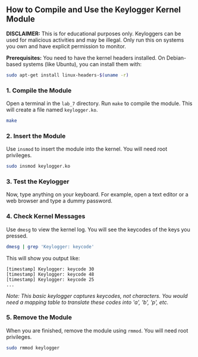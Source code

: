 ## How to Compile and Use the Keylogger Kernel Module

**DISCLAIMER:** This is for educational purposes only. Keyloggers can be used for malicious activities and may be illegal. Only run this on systems you own and have explicit permission to monitor.

**Prerequisites:** You need to have the kernel headers installed. On Debian-based systems (like Ubuntu), you can install them with:

```bash
sudo apt-get install linux-headers-$(uname -r)
```

### 1. Compile the Module

Open a terminal in the `lab_7` directory. Run `make` to compile the module. This will create a file named `keylogger.ko`.

```bash
make
```

### 2. Insert the Module

Use `insmod` to insert the module into the kernel. You will need root privileges.

```bash
sudo insmod keylogger.ko
```

### 3. Test the Keylogger

Now, type anything on your keyboard. For example, open a text editor or a web browser and type a dummy password.

### 4. Check Kernel Messages

Use `dmesg` to view the kernel log. You will see the keycodes of the keys you pressed.

```bash
dmesg | grep 'Keylogger: keycode'
```

This will show you output like:

```
[timestamp] Keylogger: keycode 30
[timestamp] Keylogger: keycode 48
[timestamp] Keylogger: keycode 25
...
```

*Note: This basic keylogger captures keycodes, not characters. You would need a mapping table to translate these codes into 'a', 'b', 'p', etc.* 

### 5. Remove the Module

When you are finished, remove the module using `rmmod`. You will need root privileges.

```bash
sudo rmmod keylogger
```

